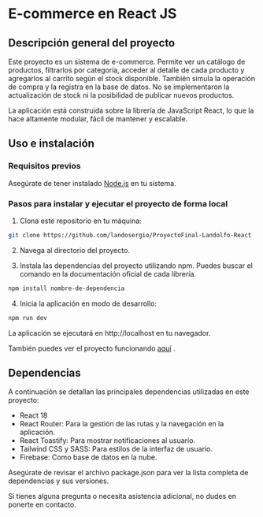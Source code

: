 # E-commerce en React JS

## Descripción general del proyecto

Este proyecto es un sistema de e-commerce. Permite ver un catálogo de productos, filtrarlos por categoría, acceder al detalle de cada producto y agregarlos al carrito según el stock disponible. También simula la operación de compra y la registra en la base de datos. No se implementaron la actualización de stock ni la posibilidad de publicar nuevos productos.

La aplicación está construida sobre la librería de JavaScript React, lo que la hace altamente modular, fácil de mantener y escalable.

## Uso e instalación

### Requisitos previos

Asegúrate de tener instalado [Node.js](https://nodejs.org/) en tu sistema.

### Pasos para instalar y ejecutar el proyecto de forma local

1. Clona este repositorio en tu máquina:

```bash
git clone https://github.com/landosergio/ProyectoFinal-Landolfo-React
```

2. Navega al directorio del proyecto.

3. Instala las dependencias del proyecto utilizando npm. Puedes buscar el comando en la documentación oficial de cada librería.

```bash
npm install nombre-de-dependencia
```

4. Inicia la aplicación en modo de desarrollo:

```bash
npm run dev
```

La aplicación se ejecutará en http://localhost en tu navegador.

También puedes ver el proyecto funcionando [aquí](https://proyecto-final-landolfo-react.vercel.app/) .

## Dependencias

A continuación se detallan las principales dependencias utilizadas en este proyecto:

- React 18
- React Router: Para la gestión de las rutas y la navegación en la aplicación.
- React Toastify: Para mostrar notificaciones al usuario.
- Tailwind CSS y SASS: Para estilos de la interfaz de usuario.
- Firebase: Como base de datos en la nube.

Asegúrate de revisar el archivo package.json para ver la lista completa de dependencias y sus versiones.

Si tienes alguna pregunta o necesita asistencia adicional, no dudes en ponerte en contacto.
